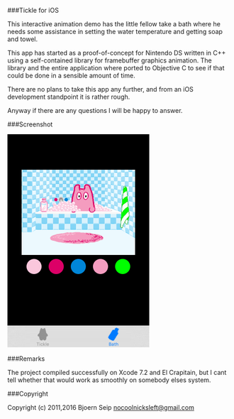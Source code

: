 

###Tickle for iOS

This interactive animation demo has the little fellow take a bath where he needs some assistance in setting the water temperature and getting soap and towel.

This app has started as a proof-of-concept for Nintendo DS written in C++ using a self-contained library for framebuffer graphics animation. The library and the entire application where ported to Objective C to 
see if that could be done in a sensible amount of time.


There are no plans to take this app any further, and from an iOS development standpoint it is rather rough.

Anyway if there are any questions I will be happy to answer. 


###Screenshot


![alt tag](https://raw.githubusercontent.com/nocoolnicksleft/Tickle-iOS/master/Screenshots/screenshot-5.png)


###Remarks

The project compiled successfully on Xcode 7.2 and El Crapitain, but I cant tell whether that would work as smoothly on somebody elses system. 

###Copyright

Copyright (c) 2011,2016 Bjoern Seip
nocoolnicksleft@gmail.com